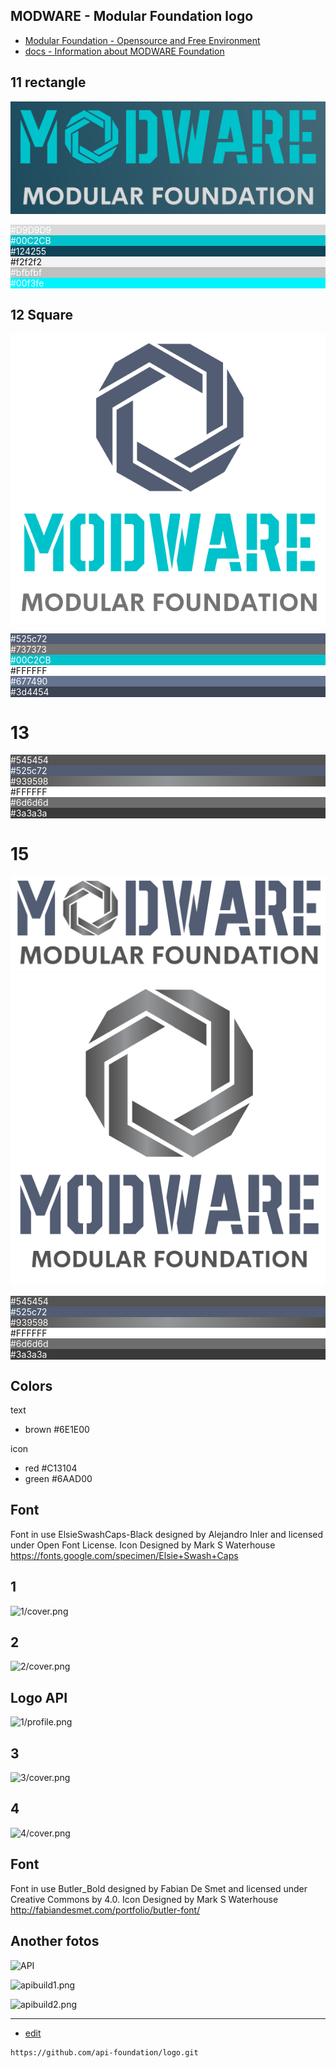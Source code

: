 ## MODWARE - Modular Foundation logo

+ [Modular Foundation - Opensource and Free Environment](https://www.modware.org/)
+ [docs - Information about MODWARE Foundation](https://docs.modware.org/)




## 11 rectangle
![11/rectangle.png](11/rectangle.png)


<div style="background: rgb(217, 217, 217);"><span style="color: rgb(255, 255, 255);">#D9D9D9</span></div><div style="background: rgb(0, 194, 203);"><span style="color: rgb(255, 255, 255);">#00C2CB</span></div><div style="background: rgb(18, 66, 85);"><span style="color: rgb(255, 255, 255);">#124255</span></div><div style="background: rgb(242, 242, 242);"><span style="color: rgb(17, 17, 17);">#f2f2f2</span></div><div style="background: rgb(191, 191, 191);"><span style="color: rgb(255, 255, 255);">#bfbfbf</span></div><div style="background: rgb(0, 243, 254);"><span style="color: rgb(255, 255, 255);">#00f3fe</span></div>


## 12 Square
![12/mini_color_square.png](12/mini_color_square.png)

<div style="background: rgb(82, 92, 114);"><span style="color: rgb(255, 255, 255);">#525c72</span></div><div style="background: rgb(115, 115, 115);"><span style="color: rgb(255, 255, 255);">#737373</span></div><div style="background: rgb(0, 194, 203);"><span style="color: rgb(255, 255, 255);">#00C2CB</span></div><div style="background: rgb(255, 255, 255);"><span style="color: rgb(17, 17, 17);">#FFFFFF</span></div><div style="background: rgb(103, 116, 144);"><span style="color: rgb(255, 255, 255);">#677490</span></div><div style="background: rgb(61, 68, 84);"><span style="color: rgb(255, 255, 255);">#3d4454</span></div>


# 13

<div  style="background: rgb(84, 84, 84);"><span  style="color: rgb(255, 255, 255);">#545454</span></div><div  style="background: rgb(82, 92, 114);"><span  style="color: rgb(255, 255, 255);">#525c72</span></div><div  style="background: linear-gradient(to right, rgb(81, 80, 79) 0%, rgb(147, 149, 152) 50%, rgb(81, 80, 79) 100%);"><span  style="color: rgb(255, 255, 255);">#939598</span></div><div  style="background: rgb(255, 255, 255);"><span  style="color: rgb(17, 17, 17);">#FFFFFF</span></div><div  style="background: rgb(109, 109, 109);"><span  style="color: rgb(255, 255, 255);">#6d6d6d</span></div><div  style="background: rgb(58, 58, 58);"><span  style="color: rgb(255, 255, 255);">#3a3a3a</span></div>



# 15

![color_rectangle.png](15/color_rectangle.png)
![color_square.png](15/color_square.png)

<div  style="background: rgb(84, 84, 84);"><span  style="color: rgb(255, 255, 255);">#545454</span></div><div  style="background: rgb(82, 92, 114);"><span  style="color: rgb(255, 255, 255);">#525c72</span></div><div  style="background: linear-gradient(to right, rgb(81, 80, 79) 0%, rgb(147, 149, 152) 50%, rgb(81, 80, 79) 100%);"><span  style="color: rgb(255, 255, 255);">#939598</span></div><div  style="background: rgb(255, 255, 255);"><span  style="color: rgb(17, 17, 17);">#FFFFFF</span></div><div  style="background: rgb(109, 109, 109);"><span  style="color: rgb(255, 255, 255);">#6d6d6d</span></div><div  style="background: rgb(58, 58, 58);"><span  style="color: rgb(255, 255, 255);">#3a3a3a</span></div>


## Colors
text
+ brown #6E1E00

icon
+ red #C13104
+ green #6AAD00

## Font
Font in use ElsieSwashCaps-Black designed by Alejandro Inler and licensed under Open Font License. Icon Designed by Mark S Waterhouse
https://fonts.google.com/specimen/Elsie+Swash+Caps

## 1
![1/cover.png](1/cover.png)

## 2
![2/cover.png](2/cover.png)

## Logo API
![1/profile.png](1/profile.png)


## 3
![3/cover.png](3/cover.png)

## 4
![4/cover.png](4/cover.png)

## Font

Font in use Butler_Bold designed by Fabian De Smet and licensed under Creative Commons by 4.0. Icon Designed by Mark S Waterhouse
http://fabiandesmet.com/portfolio/butler-font/
 
 
## Another fotos

![API](API.png)

![apibuild1.png](apibuild1.png)

![apibuild2.png](apibuild2.png)


---
+ [edit](https://github.com/api-foundation/logo/edit/master/README.md)

```
https://github.com/api-foundation/logo.git
```
